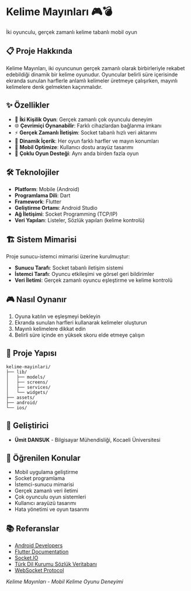 # Kelime Mayınları 🎮💣

İki oyunculu, gerçek zamanlı kelime tabanlı mobil oyun

## 📋 Proje Hakkında

Kelime Mayınları, iki oyuncunun gerçek zamanlı olarak birbirleriyle rekabet edebildiği dinamik bir kelime oyunudur. Oyuncular belirli süre içerisinde ekranda sunulan harflerle anlamlı kelimeler üretmeye çalışırken, mayınlı kelimelere denk gelmekten kaçınmalıdır.

## ✨ Özellikler

- 🎯 **İki Kişilik Oyun**: Gerçek zamanlı çok oyunculu deneyim
- 🌐 **Çevrimiçi Oynanabilir**: Farklı cihazlardan bağlanma imkanı
- ⚡ **Gerçek Zamanlı İletişim**: Socket tabanlı hızlı veri aktarımı
- 🎲 **Dinamik İçerik**: Her oyun farklı harfler ve mayın konumları
- 📱 **Mobil Optimize**: Kullanıcı dostu arayüz tasarımı
- 🚀 **Çoklu Oyun Desteği**: Aynı anda birden fazla oyun

## 🛠️ Teknolojiler

- **Platform**: Mobile (Android)
- **Programlama Dili**: Dart
- **Framework**: Flutter
- **Geliştirme Ortamı**: Android Studio
- **Ağ İletişimi**: Socket Programming (TCP/IP)
- **Veri Yapıları**: Listeler, Sözlük yapıları (kelime kontrolü)

## 🏗️ Sistem Mimarisi

Proje sunucu-istemci mimarisi üzerine kurulmuştur:

- **Sunucu Tarafı**: Socket tabanlı iletişim sistemi
- **İstemci Tarafı**: Oyuncu etkileşimi ve görsel geri bildirimler
- **Veri İletimi**: Gerçek zamanlı oyuncu eşleştirme ve kelime kontrolü

## 🎮 Nasıl Oynanır

1. Oyuna katılın ve eşleşmeyi bekleyin
2. Ekranda sunulan harfleri kullanarak kelimeler oluşturun
3. Mayınlı kelimelere dikkat edin
4. Belirli süre içinde en yüksek skoru elde etmeye çalışın


## 📁 Proje Yapısı

```
kelime-mayinlari/
├── lib/
│   ├── models/
│   ├── screens/
│   ├── services/
│   └── widgets/
├── assets/
├── android/
└── ios/
```

## 👥 Geliştirici

- **Ümit DANSUK** - Bilgisayar Mühendisliği, Kocaeli Üniversitesi


## 🎯 Öğrenilen Konular

- Mobil uygulama geliştirme
- Socket programlama
- İstemci-sunucu mimarisi
- Gerçek zamanlı veri iletimi
- Çok oyunculu oyun sistemleri
- Kullanıcı arayüzü tasarımı
- Hata yönetimi ve oyun tasarımı

## 📚 Referanslar

- [Android Developers](https://developer.android.com)
- [Flutter Documentation](https://flutter.dev/docs)
- [Socket.IO](https://socket.io/docs)
- [Türk Dil Kurumu Sözlük Veritabanı](https://sozluk.gov.tr)
- [WebSocket Protocol](https://developer.mozilla.org/en-US/docs/Web/API/WebSocket)

*Kelime Mayınları - Mobil Kelime Oyunu Deneyimi*
